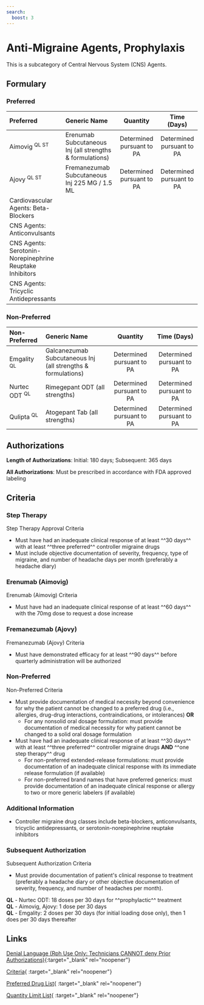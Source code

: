 ```yaml
---
search:
  boost: 3
---
```


# Anti-Migraine Agents, Prophylaxis

This is a subcategory of Central Nervous System (CNS) Agents.

## Formulary

### Preferred

| Preferred                                                | Generic Name                                             |         Quantity          |        Time (Days)        |
|:---------------------------------------------------------|:---------------------------------------------------------|:-------------------------:|:-------------------------:|
| Aimovig <sup>QL ST</sup>                                 | Erenumab Subcutaneous Inj (all strengths & formulations) | Determined pursuant to PA | Determined pursuant to PA |
| Ajovy <sup>QL ST</sup>                                   | Fremanezumab Subcutaneous Inj 225 MG / 1.5 ML            | Determined pursuant to PA | Determined pursuant to PA |
| Cardiovascular Agents: Beta-Blockers                     |                                                          |                           |                           |
| CNS Agents: Anticonvulsants                              |                                                          |                           |                           |
| CNS Agents: Serotonin-Norepinephrine Reuptake Inhibitors |                                                          |                           |                           |
| CNS Agents: Tricyclic Antidepressants                    |                                                          |                           |                           |

### Non-Preferred

| Non-Preferred            | Generic Name                                                 |         Quantity          |        Time (Days)        |
|:-------------------------|:-------------------------------------------------------------|:-------------------------:|:-------------------------:|
| Emgality <sup>QL</sup>   | Galcanezumab Subcutaneous Inj (all strengths & formulations) | Determined pursuant to PA | Determined pursuant to PA |
| Nurtec ODT <sup>QL</sup> | Rimegepant ODT (all strengths)                               | Determined pursuant to PA | Determined pursuant to PA |
| Qulipta <sup>QL</sup>    | Atogepant Tab (all strengths)                                | Determined pursuant to PA | Determined pursuant to PA |

## Authorizations

**Length of Authorizations**: Initial: 180 days; Subsequent: 365 days

**All Authorizations**: Must be prescribed in accordance with FDA approved labeling

## Criteria

### Step Therapy

Step Therapy Approval Criteria

- Must have had an inadequate clinical response of at least ^^30 days^^ with at least ^^three preferred^^ controller migraine drugs
- Must include objective documentation of severity, frequency, type of migraine, and number of headache days per month (preferably a headache diary)

### Erenumab (Aimovig)

Erenumab (Aimovig) Criteria

- Must have had an inadequate clinical response of at least ^^60 days^^ with the 70mg dose to request a dose increase 

### Fremanezumab (Ajovy)

Fremanezumab (Ajovy) Criteria

- Must have demonstrated efficacy for at least ^^90 days^^ before quarterly administration will be authorized

### Non-Preferred

Non-Preferred Criteria

- Must provide documentation of medical necessity beyond convenience for why the patient cannot be changed to a preferred drug (i.e., allergies, drug-drug interactions, contraindications, or intolerances) **OR**
    - For any nonsolid oral dosage formulation: must provide documentation of medical necessity for why patient cannot be changed to a solid oral dosage formulation
- Must have had an inadequate clinical response of at least ^^30 days^^ with at least ^^three preferred^^ controller migraine drugs **AND** ^^one step therapy^^ drug
    - For non-preferred extended-release formulations: must provide documentation of an inadequate clinical response with its immediate release formulation (if available)
    - For non-preferred brand names that have preferred generics: must provide documentation of an inadequate clinical response or allergy to two or more generic labelers (if available)

### Additional Information

- Controller migraine drug classes include beta-blockers, anticonvulsants, tricyclic antidepressants, or serotonin-norepinephrine reuptake inhibitors 

### Subsequent Authorization

Subsequent Authorization Criteria

- Must provide documentation of patient's clinical response to treatment (preferably a headache diary or other objective documentation of severity, frequency, and number of headaches per month).

**QL** - Nurtec ODT: 18 doses per 30 days for ^^prophylactic^^ treatment </br>
**QL** - Aimovig, Ajovy: 1 dose per 30 days </br>
**QL** - Emgality: 2 doses per 30 days (for initial loading dose only), then 1 does per 30 days thereafter

## Links

[Denial Language (Rph Use Only: Technicians CANNOT deny Prior Authorizations)](https://mygainwell-my.sharepoint.com.mcas.ms/:w:/r/personal/rachel_carpenter_gainwelltechnologies_com/_layouts/15/Doc.aspx?sourcedoc=%7BCD777F63-7F18-4713-8D6A-B043BEE631F5%7D&file=Denial%20Language%20Updated%2009112023.docx&action=embedview&mobileredirect=true&wdStartOn=24&cid=f4472ece-6d4f-4694-b0c5-c150a2f53fea){:target="_blank" rel="noopener"}

[Criteria](https://spbm.medicaid.ohio.gov/SPDocumentLibrary/DocumentLibrary/UPDL/UPDL%20criteria%20effective%2001.01.2024.pdf#page=28){ :target="_blank" rel="noopener"}

[Preferred Drug List](https://spbm.medicaid.ohio.gov/SPDocumentLibrary/DocumentLibrary/UPDL/UPDL%20effective%2001.01.2024.pdf#page=14){ :target="_blank" rel="noopener"}

[Quantity Limit List](https://spbm.medicaid.ohio.gov/SPDocumentLibrary/DocumentLibrary/UPDL/Quantity%20Limits.pdf){ :target="_blank" rel="noopener"}
